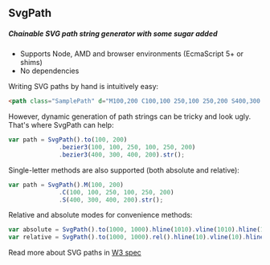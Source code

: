 ## SvgPath

##### Chainable SVG path string generator with some sugar added

* Supports Node, AMD and browser environments (EcmaScript 5+ or shims)
* No dependencies

Writing SVG paths by hand is intuitively easy:
```html
<path class="SamplePath" d="M100,200 C100,100 250,100 250,200 S400,300 400,200" />
```

However, dynamic generation of path strings can be tricky and look ugly. That's where SvgPath can help:
```javascript
var path = SvgPath().to(100, 200)
              .bezier3(100, 100, 250, 100, 250, 200)
              .bezier3(400, 300, 400, 200).str();
```

Single-letter methods are also supported (both absolute and relative):
```javascript
var path = SvgPath().M(100, 200)
              .C(100, 100, 250, 100, 250, 200)
              .S(400, 300, 400, 200).str();
```

Relative and absolute modes for convenience methods:

```javascript
var absolute = SvgPath().to(1000, 1000).hline(1010).vline(1010).hline(1000).close();
var relative = SvgPath().to(1000, 1000).rel().hline(10).vline(10).hline(-10).close();
```

Read more about SVG paths in [W3 spec](http://www.w3.org/TR/SVG/paths.html#PathData)
